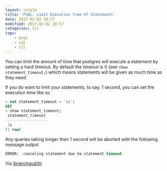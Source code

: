 ```yaml
---
layout: single
title: 'PSQL: Limit Execution Time Of Statements'
date: 2017-02-02 20:57
modified: 2017-02-02 20:57
categories: til
tags:
    - psql
    - sql
    - til
---
```


You can limit the amount of time that postgres will execute a statement
by setting a hard timeout. By default the timeout is 0 (see `show statement_timeout;`)
which means statements will be given as much time as they need.

If you do want to limit your statements, to say, 1 second, you can set the
execution time like so

```sql
> set statement_timeout = '1s';
SET
> show statement_timeout;
 statement_timeout
-------------------
 1s
(1 row)
```

Any queries taking longer than 1 second will be aborted with the following
message output

```sql
ERROR:  canceling statement due to statement timeout
```

Via [jbranchaud/til](https://github.com/jbranchaud/til).
